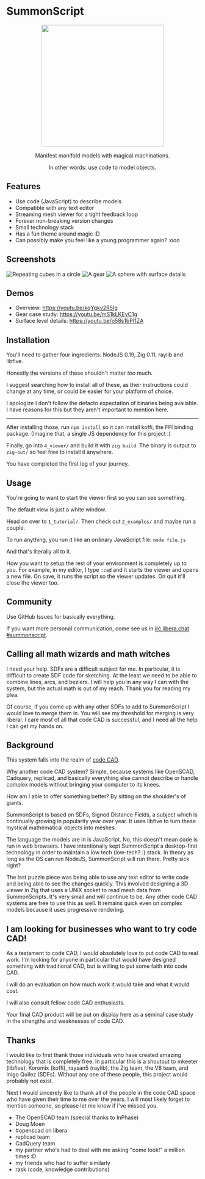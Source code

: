 # SummonScript

<p align="center">
<img width="320" src="/logo.png" />
</p>
<p align="center">Manifest manifold models with magical machinations.</p>
<p align="center">In other words: use code to model objects.</p>

## Features

* Use code (JavaScript) to describe models
* Compatible with any text editor
* Streaming mesh viewer for a tight feedback loop
* Forever non-breaking version changes
* Small technology stack
* Has a fun theme around magic :D
* Can possibly make you feel like a young programmer again? :ooo

## Screenshots

![Repeating cubes in a circle](/repeat.png)
![A gear](/gear.png)
![A sphere with surface details](/gyroid.png)

## Demos

* Overview: https://youtu.be/kqYgkv2R5Ig
* Gear case study: https://youtu.be/mS1kLKEyC1g
* Surface level details: https://youtu.be/o58s1bPI1ZA

## Installation

You'll need to gather four ingredients: NodeJS 0.19, Zig 0.11, raylib and libfive.

Honestly the versions of these shouldn't matter *too* much.

I suggest searching how to install all of these, as their instructions could
change at any time, or could be easier for your platform of choice.

I apologize I don't follow the defacto expectation of binaries being available.
I have reasons for this but they aren't important to mention here.

---

After installing those, run `npm install` so it can install koffi, the FFI
binding package. (Imagine that, a single JS dependency for this project :)

Finally, go into `4_viewer/` and build it with `zig build`. The binary is output
to `zig-out/` so feel free to install it anywhere.

You have completed the first leg of your journey.

## Usage

You're going to want to start the viewer first so you can see something.

The default view is just a white window.

Head on over to `1_tutorial/`. Then check out `2_examples/` and maybe run a couple.

To run anything, you run it like an ordinary JavaScript file: `node file.js`

And that's literally all to it.

How you want to setup the rest of your environment is completely up to you.
For example, in my editor, I type `:cad` and it starts the viewer and opens a
new file. On save, it runs the script so the viewer updates. On quit it'll close
the viewer too.

## Community

Use GitHub Issues for basically everything.

If you want more personal communication, come see us in
[irc.libera.chat #summonscript](https://web.libera.chat/).

## Calling all math wizards and math witches

I need your help. SDFs are a difficult subject for me. In particular, it is
difficult to create SDF code for sketching. At the least we need to be able
to combine lines, arcs, and beziers. I will help you in any way I can with the
system, but the actual math is out of my reach. Thank you for reading my plea.

Of course, if you come up with any other SDFs to add to SummonScript I would
love to merge them in. You will see my threshold for merging is very liberal.
I care most of all that code CAD is successful, and I need all the help I can
get my hands on.

## Background

This system falls into the realm of [code CAD](https://learn.cadhub.xyz/blog/curated-code-cad/).

Why another code CAD system? Simple, because systems like OpenSCAD, Cadquery, replicad,
and basically everything else cannot describe or handle complex models without
bringing your computer to its knees.

How am I able to offer something better? By sitting on the shoulder's of giants.

SummonScript is based on SDFs, Signed Distance Fields, a subject which is continually
growing in popularity year over year. It uses libfive to turn these mystical mathematical
objects into meshes.

The language the models are in is JavaScript. No, this doesn't mean code is run
in web browsers. I have intentionally kept SummonScript a desktop-first technology
in order to maintain a low tech (low-tech? :) stack. In theory as long as the OS
can run NodeJS, SummonScript will run there. Pretty sick right?

The last puzzle piece was being able to use any text editor to write code and
being able to see the changes quickly. This involved designing a 3D viewer in Zig
that uses a UNIX socket to read mesh data from SummonScripts. It's very small and
will continue to be. Any other code CAD systems are free to use this as well. It
remains quick even on complex models because it uses progressive rendering.

## I am looking for businesses who want to try code CAD!

As a testament to code CAD, I would absolutely love to put code CAD to real
work. I'm looking for anyone in particular that would have designed something
with traditional CAD, but is willing to put some faith into code CAD.

I will do an evaluation on how much work it would take and what it would cost.

I will also consult fellow code CAD enthusiasts.

Your final CAD product will be put on display here as a seminal case study in
the strengths and weaknesses of code CAD.

## Thanks

I would like to first thank those individuals who have created amazing technology
that is completely free. In particular this is a shoutout to mkeeter (libfive),
Koromix (koffi), raysan5 (raylib), the  Zig team, the V8 team, and
Inigo Quilez (SDFs). Without any one of these people, this project would
probably not exist.

Next I would sincerely like to thank all of the people in the code CAD space who
have given their time to me over the years. I will most likely forget to mention
someone, so please let me know if I've missed you.

* The OpenSCAD team (special thanks to InPhase)
* Doug Moen
* #openscad on libera
* replicad team
* CadQuery team
* my partner who's had to deal with me asking "come look!" a million times :D
* my friends who had to suffer similarly
* rask (code, knowledge contributions)
